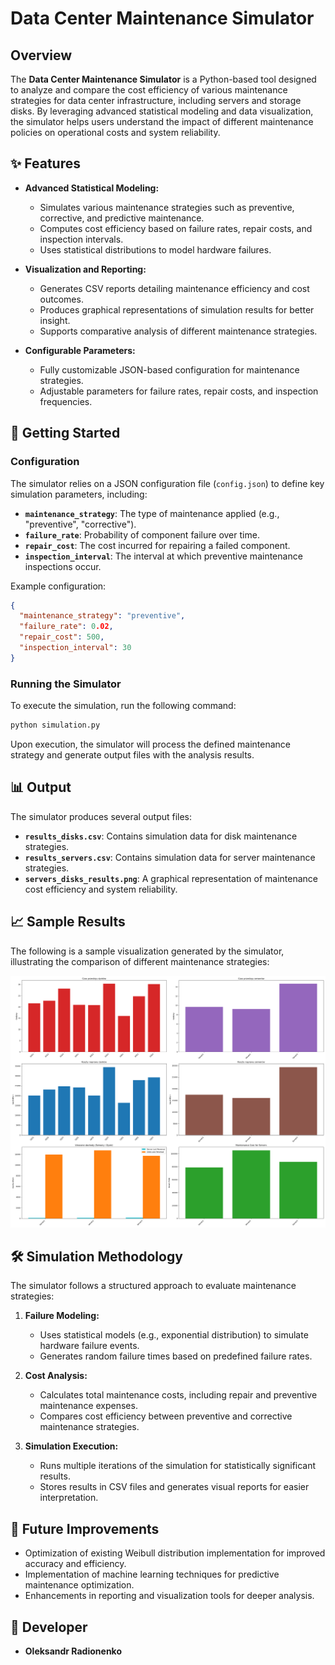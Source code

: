 # Data Center Maintenance Simulator

## Overview
The **Data Center Maintenance Simulator** is a Python-based tool designed to analyze and compare the cost efficiency of various maintenance strategies for data center infrastructure, including servers and storage disks. By leveraging advanced statistical modeling and data visualization, the simulator helps users understand the impact of different maintenance policies on operational costs and system reliability.

## ✨ Features

- **Advanced Statistical Modeling:**
  - Simulates various maintenance strategies such as preventive, corrective, and predictive maintenance.
  - Computes cost efficiency based on failure rates, repair costs, and inspection intervals.
  - Uses statistical distributions to model hardware failures.

- **Visualization and Reporting:**
  - Generates CSV reports detailing maintenance efficiency and cost outcomes.
  - Produces graphical representations of simulation results for better insight.
  - Supports comparative analysis of different maintenance strategies.

- **Configurable Parameters:**
  - Fully customizable JSON-based configuration for maintenance strategies.
  - Adjustable parameters for failure rates, repair costs, and inspection frequencies.

## 🚀 Getting Started

### Configuration

The simulator relies on a JSON configuration file (`config.json`) to define key simulation parameters, including:

- **`maintenance_strategy`**: The type of maintenance applied (e.g., "preventive", "corrective").
- **`failure_rate`**: Probability of component failure over time.
- **`repair_cost`**: The cost incurred for repairing a failed component.
- **`inspection_interval`**: The interval at which preventive maintenance inspections occur.

Example configuration:

```json
{
  "maintenance_strategy": "preventive",
  "failure_rate": 0.02,
  "repair_cost": 500,
  "inspection_interval": 30
}
```

### Running the Simulator

To execute the simulation, run the following command:

```bash
python simulation.py
```

Upon execution, the simulator will process the defined maintenance strategy and generate output files with the analysis results.

## 📊 Output
The simulator produces several output files:

- **`results_disks.csv`**: Contains simulation data for disk maintenance strategies.
- **`results_servers.csv`**: Contains simulation data for server maintenance strategies.
- **`servers_disks_results.png`**: A graphical representation of maintenance cost efficiency and system reliability.

## 📈 Sample Results

The following is a sample visualization generated by the simulator, illustrating the comparison of different maintenance strategies:

![Simulation Results](servers_disks_results.png)

## 🛠 Simulation Methodology

The simulator follows a structured approach to evaluate maintenance strategies:

1. **Failure Modeling:**
   - Uses statistical models (e.g., exponential distribution) to simulate hardware failure events.
   - Generates random failure times based on predefined failure rates.

2. **Cost Analysis:**
   - Calculates total maintenance costs, including repair and preventive maintenance expenses.
   - Compares cost efficiency between preventive and corrective maintenance strategies.

3. **Simulation Execution:**
   - Runs multiple iterations of the simulation for statistically significant results.
   - Stores results in CSV files and generates visual reports for easier interpretation.

## 🔧 Future Improvements

- Optimization of existing Weibull distribution implementation for improved accuracy and efficiency.
- Implementation of machine learning techniques for predictive maintenance optimization.
- Enhancements in reporting and visualization tools for deeper analysis.

## 🤝 Developer

- **Oleksandr Radionenko**
